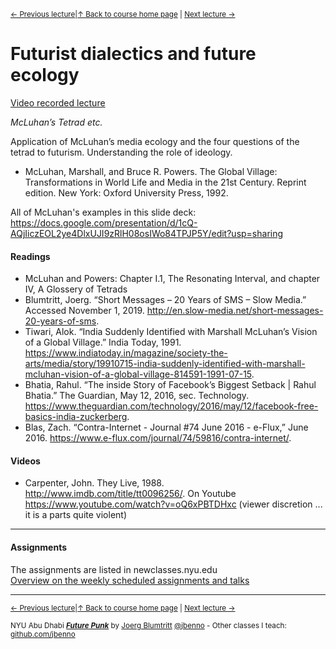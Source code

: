 <sup>[&larr; Previous lecture](/files/05.md)|[&uarr; Back to course home page](/README.md) | [Next lecture &rarr;](/files/07.md)</sup>  

# Futurist dialectics and future ecology
[Video recorded lecture](https://stream.nyu.edu/media/Future%20Punk%2006/1_8w9oot88)  

*McLuhan’s Tetrad etc.*

Application of McLuhan’s media ecology and the four questions of the tetrad to futurism. Understanding the role of ideology.

- McLuhan, Marshall, and Bruce R. Powers. The Global Village: Transformations in World Life and Media in the 21st Century. Reprint edition. New York: Oxford University Press, 1992. 

All of McLuhan's examples in this slide deck:
https://docs.google.com/presentation/d/1cQ-AQjIiczEOL2ye4DlxUJI9zRlH08osIWo84TPJP5Y/edit?usp=sharing

#### Readings
- McLuhan and Powers: Chapter I.1, The Resonating Interval, and chapter IV, A Glossery of Tetrads
- Blumtritt, Joerg. “Short Messages – 20 Years of SMS – Slow Media.” Accessed November 1, 2019. http://en.slow-media.net/short-messages-20-years-of-sms.
- Tiwari, Alok. “India Suddenly Identified with Marshall McLuhan’s Vision of a Global Village.” India Today, 1991. https://www.indiatoday.in/magazine/society-the-arts/media/story/19910715-india-suddenly-identified-with-marshall-mcluhan-vision-of-a-global-village-814591-1991-07-15.
- Bhatia, Rahul. “The inside Story of Facebook’s Biggest Setback | Rahul Bhatia.” The Guardian, May 12, 2016, sec. Technology. https://www.theguardian.com/technology/2016/may/12/facebook-free-basics-india-zuckerberg.
- Blas, Zach. “Contra-Internet - Journal #74 June 2016 - e-Flux,” June 2016. https://www.e-flux.com/journal/74/59816/contra-internet/.

#### Videos
- Carpenter, John. They Live, 1988. http://www.imdb.com/title/tt0096256/. On Youtube https://www.youtube.com/watch?v=oQ6xPBTDHxc (viewer discretion ... it is a parts quite violent)

***

#### Assignments
The assignments are listed in newclasses.nyu.edu  
[Overview on the weekly scheduled assignments and talks](https://docs.google.com/spreadsheets/d/1X1GFioqqV0LJTk4EP8K0p6nl-vHBqKvkfuaAfof8oeA/edit?usp=sharing)  


***
<sup>[&larr; Previous lecture](/files/05.md)|[&uarr; Back to course home page](/README.md) | [Next lecture &rarr;](/files/07.md)</sup>  
  
<sup>NYU Abu Dhabi ***[Future Punk](/README.md)*** by [Joerg Blumtritt](https://jbenno.net) [@jbenno](https://twitter.com/jbenno) - Other classes I teach: [github.com/jbenno](https://github.com/jbenno/teaching/blob/master/README.md)</sup>
